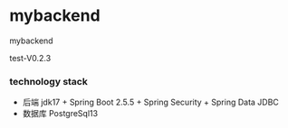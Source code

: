 # mybackend
mybackend

test-V0.2.3
### technology stack
* 后端 jdk17 + Spring Boot 2.5.5 + Spring Security + Spring Data JDBC
* 数据库 PostgreSql13
